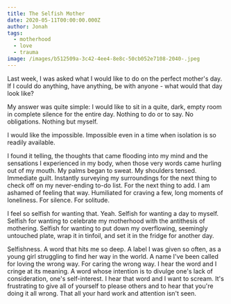 ```yaml
---
title: The Selfish Mother
date: 2020-05-11T00:00:00.000Z
author: Jonah
tags:
  - motherhood
  - love
  - trauma
image: /images/b512509a-3c42-4ee4-8e8c-50cb052e7108-2040-.jpeg
---
```

Last week, I was asked what I would like to do on the perfect mother's day. If I could do anything, have anything, be with anyone - what would that day look like? 

My answer was quite simple: I would like to sit in a quite, dark, empty room in complete silence for the entire day. Nothing to do or to say. No obligations. Nothing but myself.  

I would like the impossible. Impossible even in a time when isolation is so readily available. 

I found it telling, the thoughts that came flooding into my mind and the sensations I experienced in my body, when those very words came hurling out of my mouth. My palms began to sweat. My shoulders tensed. Immediate guilt. Instantly surveying my surroundings for the next thing to check off on my never-ending to-do list. For the next thing to add. I am ashamed of feeling that way. Humiliated for craving a few, long moments of loneliness. For silence. For solitude. 

I feel so selfish for wanting that. Yeah. Selfish for wanting a day to myself. Selfish for wanting to celebrate my motherhood with the antithesis of mothering. Selfish for wanting to put down my overflowing, seemingly untouched plate, wrap it in tinfoil, and set it in the fridge for another day. 

Selfishness. A word that hits me so deep. A label I was given so often, as a young girl struggling to find her way in the world. A name I've been called for loving the wrong way. For caring the wrong way. I hear the word and I cringe at its meaning. A word whose intention is to divulge one's lack of consideration, one's self-interest. I hear that word and I want to scream. It's frustrating to give all of yourself to please others and to hear that you're doing it all wrong. That all your hard work and attention isn't seen.